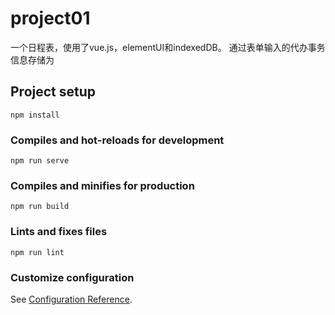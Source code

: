 # project01
一个日程表，使用了vue.js，elementUI和indexedDB。
通过表单输入的代办事务信息存储为
## Project setup
```
npm install
```

### Compiles and hot-reloads for development
```
npm run serve
```

### Compiles and minifies for production
```
npm run build
```

### Lints and fixes files
```
npm run lint
```

### Customize configuration
See [Configuration Reference](https://cli.vuejs.org/config/).
